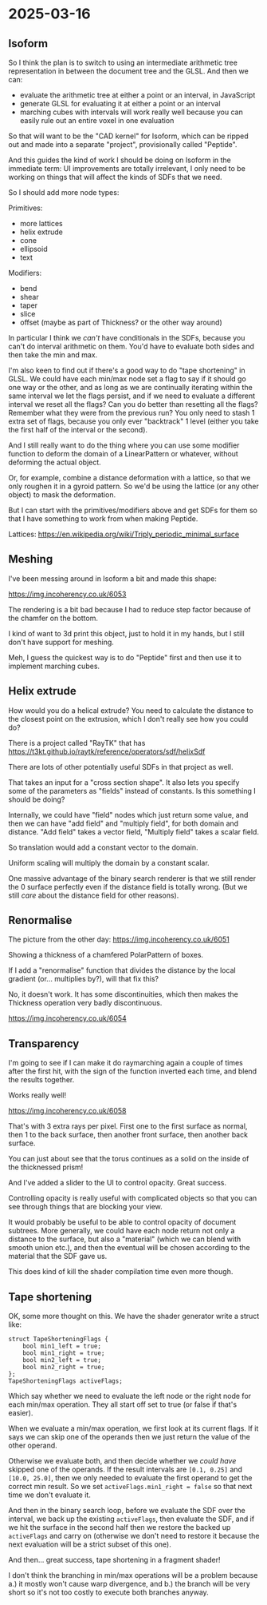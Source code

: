 # 2025-03-16

## Isoform

So I think the plan is to switch to using an intermediate
arithmetic tree representation in between the document tree and the GLSL. And then we
can:

 * evaluate the arithmetic tree at either a point or an interval, in JavaScript
 * generate GLSL for evaluating it at either a point or an interval
 * marching cubes with intervals will work really well because you can easily rule out an entire voxel in one evaluation

So that will want to be the "CAD kernel" for Isoform, which can be ripped out and made into
a separate "project", provisionally called "Peptide".

And this guides the kind of work I should be doing on Isoform in the immediate term:
UI improvements are totally irrelevant, I only need to be working on things that will
affect the kinds of SDFs that we need.

So I should add more node types:

Primitives:

 * more lattices
 * helix extrude
 * cone
 * ellipsoid
 * text

Modifiers:

 * bend
 * shear
 * taper
 * slice
 * offset (maybe as part of Thickness? or the other way around)

In particular I think we *can't* have conditionals in the SDFs, because you can't do
interval arithmetic on them. You'd have to evaluate both sides and then take the min
and max.

I'm also keen to find out if there's a good way to do "tape shortening" in GLSL. We could
have each min/max node set a flag to say if it should go one way or the other, and as
long as we are continually iterating within the same interval we let the flags persist,
and if we need to evaluate a different interval we reset all the flags? Can you do
better than resetting all the flags? Remember what they were from the previous run?
You only need to stash 1 extra set of flags, because you only ever "backtrack" 1 level
(either you take the first half of the interval or the second).

And I still really want to do the thing where you can use some modifier function to
deform the domain of a LinearPattern or whatever, without deforming the actual object.

Or, for example, combine a distance deformation with a lattice, so that we only
roughen it in a gyroid pattern. So we'd be using the lattice (or any other object)
to mask the deformation.

But I can start with the primitives/modifiers above and get SDFs for them so that I have
something to work from when making Peptide.

Lattices: https://en.wikipedia.org/wiki/Triply_periodic_minimal_surface

## Meshing

I've been messing around in Isoform a bit and made this shape:

https://img.incoherency.co.uk/6053

The rendering is a bit bad because I had to reduce step factor because of the chamfer
on the bottom.

I kind of want to 3d print this object, just to hold it in my hands, but I still don't
have support for meshing.

Meh, I guess the quickest way is to do "Peptide" first and then use it to implement
marching cubes.

## Helix extrude

How would you do a helical extrude? You need to calculate the distance to the closest point
on the extrusion, which I don't really see how you could do?

There is a project called "RayTK" that has https://t3kt.github.io/raytk/reference/operators/sdf/helixSdf

There are lots of other potentially useful SDFs in that project as well.

That takes an input for a "cross section shape". It also lets you specify some of the
parameters as "fields" instead of constants. Is this something I should be doing?

Internally, we could have "field" nodes which just return some value, and then we can
have "add field" and "multiply field", for both domain and distance. "Add field" takes
a vector field, "Multiply field" takes a scalar field.

So translation would add a constant vector to the domain.

Uniform scaling will multiply the domain by a constant scalar.

One massive advantage of the binary search renderer is that we still render the
0 surface perfectly even if the distance field is totally wrong. (But we still *care*
about the distance field for other reasons).

## Renormalise

The picture from the other day: https://img.incoherency.co.uk/6051

Showing a thickness of a chamfered PolarPattern of boxes.

If I add a "renormalise" function that divides the distance by the
local gradient (or... multiplies by?), will that fix this?

No, it doesn't work. It has some discontinuities, which then makes
the Thickness operation very badly discontinuous.

https://img.incoherency.co.uk/6054

## Transparency

I'm going to see if I can make it do raymarching again a couple of times
after the first hit, with the sign of the function inverted each time,
and blend the results together.

Works really well!

https://img.incoherency.co.uk/6058

That's with 3 extra rays per pixel. First one to the first surface
as normal, then 1 to the back surface, then another front surface,
then another back surface.

You can just about see that the torus continues as a solid on the
inside of the thicknessed prism!

And I've added a slider to the UI to control opacity. Great success.

Controlling opacity is really useful with complicated objects so that
you can see through things that are blocking your view.

It would probably be useful to be able to control opacity of
document subtrees. More generally, we could have each node return not
only a distance to the surface, but also a "material" (which we can
blend with smooth union etc.), and then the eventual will be chosen
according to the material that the SDF gave us.

This does kind of kill the shader compilation time even more though.

## Tape shortening

OK, some more thought on this. We have the shader generator write
a struct like:

    struct TapeShorteningFlags {
        bool min1_left = true;
        bool min1_right = true;
        bool min2_left = true;
        bool min2_right = true;
    };
    TapeShorteningFlags activeFlags;

Which say whether we need to evaluate the left node or the right node
for each min/max operation. They all start off set to true (or false
if that's easier).

When we evaluate a min/max operation, we first look at its current flags.
If it says we can skip one of the operands then we just return the
value of the other operand.

Otherwise we evaluate both, and then decide whether we *could have*
skipped one of the operands. If the result intervals are
`[0.1, 0.25]` and `[10.0, 25.0]`, then we only needed to evaluate the
first operand to get the correct min result. So we set
`activeFlags.min1_right = false` so that next time we don't evaluate it.

And then in the binary search loop, before we evaluate the SDF over the
interval, we back up the existing `activeFlags`, then evaluate the SDF,
and if we hit the surface in the second half then
we restore the backed up `activeFlags` and carry on (otherwise we don't
need to restore it because the next evaluation will be a strict subset
of this one).

And then... great success, tape shortening in a fragment shader!

I don't think the branching in min/max operations will be a problem
because a.) it mostly won't cause warp divergence, and b.) the branch
will be very short so it's not too costly to execute both branches
anyway.
